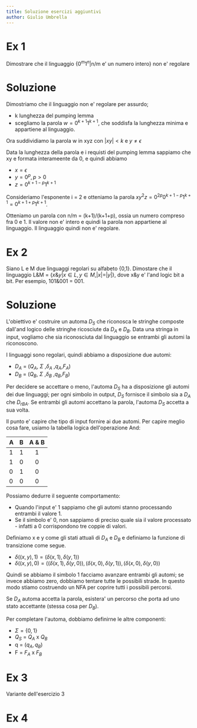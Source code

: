 ```yaml
---
title: Soluzione esercizi aggiuntivi
author: Giulio Umbrella
---
```


# Ex 1

Dimostrare che il linguaggio $\{ 0^{m}1^{n} | \textrm{n/m e' un numero intero} \}$ non e' regolare

# Soluzione

Dimostriamo che il linguaggio non e' regolare per assurdo; 

- k lunghezza del pumping lemma
- scegliamo la parola $w= 0^{k+1}1^{k+1}$, che soddisfa la lunghezza minima e appartiene al linguaggio.

Ora suddividiamo la parola w in xyz con $|xy| < k$ e $y \neq \epsilon$

Data la lunghezza della parola e i requisti del pumping lemma sappiamo che xy e formata interameente da 0, e quindi abbiamo 

- $x =\epsilon$
- $y =0^{p}, p > 0$
- $z =0^{k+1 -p }1^{k+1}$

Consideriamo l'esponente i = 2 e otteniamo la parola $xy^{2}z = 0^{2p}0^{k+1-p}1^{k+1} = 0^{k+1+p}1^{k+1}$.

Otteniamo un parola con n/m = (k+1)/(k+1+p), ossia un numero compreso fra 0 e 1. Il valore non e' intero e quindi la parola non appartiene al linguaggio. Il linguaggio quindi non e' regolare.





# Ex 2 
Siano L e M due linguaggi regolari su alfabeto {0,1}. Dimostare che il linguaggio L\&M = $\{x\&y | x \in L, y \in M, |x| = |y| \}$, dove x\&y e' l'and logic bit a bit. Per esempio, 101\&001 = 001.


# Soluzione

L'obiettivo e' costruire un automa $D_{S}$ che riconosca le stringhe composte dall'and logico delle stringhe ricosciute da $D_{A}$ e $D_{B}$. Data una stringa in input, vogliamo che sia riconosciuta dal linguaggio se entrambi gli automi la riconoscono.

I linguaggi sono regolari, quindi abbiamo a disposizione due automi:

- $D_{A}$ = ($Q_{A}$, $\Sigma$ ,$\delta_{A}$ ,$q_{A}$,$F_{A}$)
- $D_{B}$ = ($Q_{B}$, $\Sigma$ ,$\delta_{B}$ ,$q_{B}$,$F_{B}$)


Per decidere se accettare o meno, l'automa $D_{S}$ ha a disposizione gli automi dei due linguaggi; per ogni simbolo in output, $D_{S}$ fornisce il simbolo sia a $D_{A}$ che $D_{rBA}$. Se entrambi gli automi accettano la parola, l'automa $D_{S}$ accetta a sua volta. 

Il punto e' capire che tipo di input fornire ai due automi. Per capire meglio cosa fare, usiamo la tabella logica dell'operazione And: 


| A | B | A & B |
|---|---|:-----:|
| 1 | 1 |   1   |
| 1 | 0 |   0   |
| 0 | 1 |   0   |
| 0 | 0 |   0   |

Possiamo dedurre il seguente comportamento:

- Quando l'input e' 1 sappiamo che gli automi stanno processando entrambi il valore 1.
- Se il simbolo e' 0, non sappiamo di preciso quale sia il valore processato - infatti a 0 corrispondono tre coppie di valori.

Definiamo x e y come gli stati attuali di $D_{A}$ e $D_{B}$ e definiamo la funzione di transizione come segue.

- $\delta((x,y),1) = (\delta(x,1),\delta(y,1))$ 
- $\delta((x,y),0) = ((\delta(x,1),\delta(y,0)),(\delta(x,0),\delta(y,1)),(\delta(x,0),\delta(y,0))$ 

Quindi se abbiamo il simbolo 1 facciamo avanzare entrambi gli automi; se invece abbiamo zero, dobbiamo tentare tutte le possibili strade. In questo modo stiamo costruendo un NFA per coprire tutti i possibili percorsi.

Se $D_{A}$ automa accetta la parola, esistera' un percorso che porta ad uno stato accettante (stessa cosa per $D_{B}$).


Per completare l'automa, dobbiamo definirne le altre componenti:

- $\Sigma = \{0,1\}$
- $Q_{S}$ = $Q_{A}$ x $Q_{B}$ 
- q = $(q_{A}, q_{B})$
- F = $F_{A}$ x $F_{B}$ 

# Ex 3

Variante dell'esercizio 3

# Ex 4


